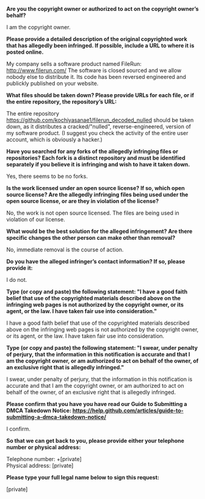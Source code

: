 **Are you the copyright owner or authorized to act on the copyright owner’s behalf?**

I am the copyright owner.

**Please provide a detailed description of the original copyrighted work that has allegedly been infringed. If possible, include a URL to where it is posted online.**

My company sells a software product named FileRun: http://www.filerun.com/ The software is closed sourced and we allow nobody else to distribute it. Its code has been reversed engineered and publickly published on your website.

**What files should be taken down? Please provide URLs for each file, or if the entire repository, the repository’s URL:**

The entire repository https://github.com/kochiyasanae1/filerun_decoded_nulled should be taken down, as it distributes a cracked/"nulled", reverse-engineered, version of my software product. (I suggest you check the activity of the entire user account, which is obviously a hacker.)

**Have you searched for any forks of the allegedly infringing files or repositories? Each fork is a distinct repository and must be identified separately if you believe it is infringing and wish to have it taken down.**

Yes, there seems to be no forks.

**Is the work licensed under an open source license? If so, which open source license? Are the allegedly infringing files being used under the open source license, or are they in violation of the license?**

No, the work is not open source licensed. The files are being used in violation of our license.

**What would be the best solution for the alleged infringement? Are there specific changes the other person can make other than removal?**

No, immediate removal is the course of action.

**Do you have the alleged infringer’s contact information? If so, please provide it:**

I do not.

**Type (or copy and paste) the following statement: "I have a good faith belief that use of the copyrighted materials described above on the infringing web pages is not authorized by the copyright owner, or its agent, or the law. I have taken fair use into consideration."**

I have a good faith belief that use of the copyrighted materials described above on the infringing web pages is not authorized by the copyright owner, or its agent, or the law. I have taken fair use into consideration.

**Type (or copy and paste) the following statement: "I swear, under penalty of perjury, that the information in this notification is accurate and that I am the copyright owner, or am authorized to act on behalf of the owner, of an exclusive right that is allegedly infringed."**

I swear, under penalty of perjury, that the information in this notification is accurate and that I am the copyright owner, or am authorized to act on behalf of the owner, of an exclusive right that is allegedly infringed.

**Please confirm that you have you have read our Guide to Submitting a DMCA Takedown Notice: https://help.github.com/articles/guide-to-submitting-a-dmca-takedown-notice/**

I confirm.

**So that we can get back to you, please provide either your telephone number or physical address:**

Telephone number: +[private]  
Physical address: [private]

**Please type your full legal name below to sign this request:**

[private]
